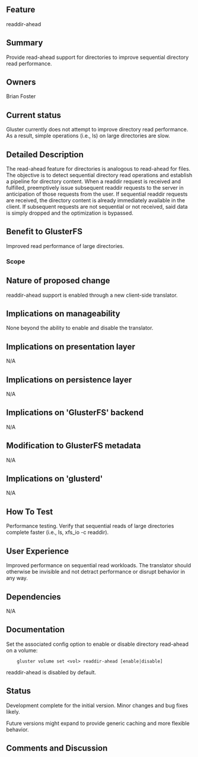 Feature
-------

readdir-ahead

Summary
-------

Provide read-ahead support for directories to improve sequential
directory read performance.

Owners
------

Brian Foster

Current status
--------------

Gluster currently does not attempt to improve directory read
performance. As a result, simple operations (i.e., ls) on large
directories are slow.

Detailed Description
--------------------

The read-ahead feature for directories is analogous to read-ahead for
files. The objective is to detect sequential directory read operations
and establish a pipeline for directory content. When a readdir request
is received and fulfilled, preemptively issue subsequent readdir
requests to the server in anticipation of those requests from the user.
If sequential readdir requests are received, the directory content is
already immediately available in the client. If subsequent requests are
not sequential or not received, said data is simply dropped and the
optimization is bypassed.

Benefit to GlusterFS
--------------------

Improved read performance of large directories.

### Scope

Nature of proposed change
-------------------------

readdir-ahead support is enabled through a new client-side translator.

Implications on manageability
-----------------------------

None beyond the ability to enable and disable the translator.

Implications on presentation layer
----------------------------------

N/A

Implications on persistence layer
---------------------------------

N/A

Implications on 'GlusterFS' backend
-----------------------------------

N/A

Modification to GlusterFS metadata
----------------------------------

N/A

Implications on 'glusterd'
--------------------------

N/A

How To Test
-----------

Performance testing. Verify that sequential reads of large directories
complete faster (i.e., ls, xfs\_io -c readdir).

User Experience
---------------

Improved performance on sequential read workloads. The translator should
otherwise be invisible and not detract performance or disrupt behavior
in any way.

Dependencies
------------

N/A

Documentation
-------------

Set the associated config option to enable or disable directory
read-ahead on a volume:

		gluster volume set <vol> readdir-ahead [enable|disable]

readdir-ahead is disabled by default.

Status
------

Development complete for the initial version. Minor changes and bug
fixes likely.

Future versions might expand to provide generic caching and more
flexible behavior.

Comments and Discussion
-----------------------